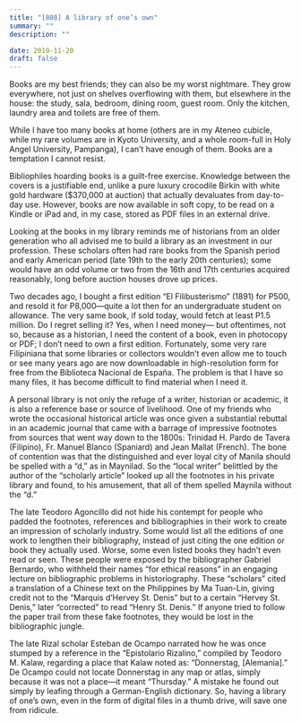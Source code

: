 ```yaml
---
title: "[808] A library of one’s own"
summary: ""
description: ""

date: 2019-11-20
draft: false
---
```


Books are my best friends; they can also be my worst nightmare. They grow everywhere, not just on shelves overflowing with them, but elsewhere in the house: the study, sala, bedroom, dining room, guest room. Only the kitchen, laundry area and toilets are free of them.

While I have too many books at home (others are in my Ateneo cubicle, while my rare volumes are in Kyoto University, and a whole room-full in Holy Angel University, Pampanga), I can’t have enough of them. Books are a temptation I cannot resist.

Bibliophiles hoarding books is a guilt-free exercise. Knowledge between the covers is a justifiable end, unlike a pure luxury crocodile Birkin with white gold hardware ($370,000 at auction) that actually devaluates from day-to-day use. However, books are now available in soft copy, to be read on a Kindle or iPad and, in my case, stored as PDF files in an external drive.

Looking at the books in my library reminds me of historians from an older generation who all advised me to build a library as an investment in our profession. These scholars often had rare books from the Spanish period and early American period (late 19th to the early 20th centuries); some would have an odd volume or two from the 16th and 17th centuries acquired reasonably, long before auction houses drove up prices.

Two decades ago, I bought a first edition “El Filibusterismo” (1891) for P500, and resold it for P8,000—quite a lot then for an undergraduate student on allowance. The very same book, if sold today, would fetch at least P1.5 million. Do I regret selling it? Yes, when I need money— but oftentimes, not so, because as a historian, I need the content of a book, even in photocopy or PDF; I don’t need to own a first edition. Fortunately, some very rare Filipiniana that some libraries or collectors wouldn’t even allow me to touch or see many years ago are now downloadable in high-resolution form for free from the Biblioteca Nacional de España. The problem is that I have so many files, it has become difficult to find material when I need it.

A personal library is not only the refuge of a writer, historian or academic, it is also a reference base or source of livelihood. One of my friends who wrote the occasional historical article was once given a substantial rebuttal in an academic journal that came with a barrage of impressive footnotes from sources that went way down to the 1800s: Trinidad H. Pardo de Tavera (Filipino), Fr. Manuel Blanco (Spaniard) and Jean Mallat (French). The bone of contention was that the distinguished and ever loyal city of Manila should be spelled with a “d,” as in Maynilad. So the “local writer” belittled by the author of the “scholarly article” looked up all the footnotes in his private library and found, to his amusement, that all of them spelled Maynila without the “d.”

The late Teodoro Agoncillo did not hide his contempt for people who padded the footnotes, references and bibliographies in their work to create an impression of scholarly industry. Some would list all the editions of one work to lengthen their bibliography, instead of just citing the one edition or book they actually used. Worse, some even listed books they hadn’t even read or seen. These people were exposed by the bibliographer Gabriel Bernardo, who withheld their names “for ethical reasons” in an engaging lecture on bibliographic problems in historiography. These “scholars” cited a translation of a Chinese text on the Philippines by Ma Tuan-Lin, giving credit not to the “Marquis d’Hervey St. Denis” but to a certain “Hervey St. Denis,” later “corrected” to read “Henry St. Denis.” If anyone tried to follow the paper trail from these fake footnotes, they would be lost in the bibliographic jungle.

The late Rizal scholar Esteban de Ocampo narrated how he was once stumped by a reference in the “Epistolario Rizalino,” compiled by Teodoro M. Kalaw, regarding a place that Kalaw noted as: “Donnerstag, [Alemania].” De Ocampo could not locate Donnerstag in any map or atlas, simply because it was not a place—it meant “Thursday.” A mistake he found out simply by leafing through a German-English dictionary. So, having a library of one’s own, even in the form of digital files in a thumb drive, will save one from ridicule.
